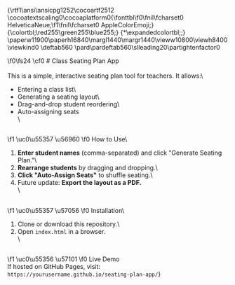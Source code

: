 {\rtf1\ansi\ansicpg1252\cocoartf2512
\cocoatextscaling0\cocoaplatform0{\fonttbl\f0\fnil\fcharset0 HelveticaNeue;\f1\fnil\fcharset0 AppleColorEmoji;}
{\colortbl;\red255\green255\blue255;}
{\*\expandedcolortbl;;}
\paperw11900\paperh16840\margl1440\margr1440\vieww10800\viewh8400\viewkind0
\deftab560
\pard\pardeftab560\slleading20\partightenfactor0

\f0\fs24 \cf0 # Class Seating Plan App\
\
This is a simple, interactive seating plan tool for teachers. It allows:\
- Entering a class list\
- Generating a seating layout\
- Drag-and-drop student reordering\
- Auto-assigning seats\
\
## 
\f1 \uc0\u55357 \u56960 
\f0  How to Use\
1. **Enter student names** (comma-separated) and click "Generate Seating Plan."\
2. **Rearrange students** by dragging and dropping.\
3. **Click "Auto-Assign Seats"** to shuffle seating.\
4. Future update: **Export the layout as a PDF.**\
\
## 
\f1 \uc0\u55357 \u57056 
\f0  Installation\
1. Clone or download this repository.\
2. Open `index.html` in a browser.\
\
## 
\f1 \uc0\u55356 \u57101 
\f0  Live Demo\
If hosted on GitHub Pages, visit:  \
`https://yourusername.github.io/seating-plan-app/`}